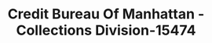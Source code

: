 ---
f_zip-code: 66502
f_state-code: KS
title: Credit Bureau Of Manhattan - Collections Division-15474
f_phone: 785-776-9434
f_city-only: Manhattan
f_address: 429 Poyntz Avenue Manhattan
f_location-unique-id: '15474'
slug: credit-bureau-of-manhattan---collections-division-15474
updated-on: '2024-05-30T13:46:58.046Z'
created-on: '2024-05-30T13:36:59.803Z'
published-on: '2024-05-30T13:54:32.469Z'
f_city-state: cms/city/manhattan-ks.md
f_company: cms/company/credit-bureau-of-manhattan---collections-division.md
f_state: cms/state/kansas.md
layout: '[payday-loan].html'
tags: payday-loan
---